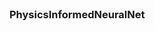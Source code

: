 <!DOCTYPE html>
<html lang="en">
<head>
  <meta name = "viewport" content = "width=device=width" />
</head>
<body>
  
  <br>
  <h3> PhysicsInformedNeuralNet</h3>
</body>
</html>
